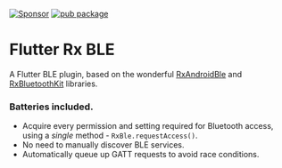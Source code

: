 [![Sponsor](https://img.shields.io/badge/Sponsor-jaaga_labs-red.svg?style=for-the-badge)](https://www.jaaga.in/labs) [![pub package](https://img.shields.io/pub/v/rx_ble.svg?style=for-the-badge)](https://pub.dartlang.org/packages/rx_ble)

# Flutter Rx BLE

A Flutter BLE plugin, based on the wonderful [RxAndroidBle](https://github.com/Polidea/RxAndroidBle) and [RxBluetoothKit](https://github.com/Polidea/RxBluetoothKit) libraries.

### Batteries included.

- Acquire every permission and setting required for Bluetooth access, using a _single_ method - `RxBle.requestAccess()`.
- No need to manually discover BLE services.
- Automatically queue up GATT requests to avoid race conditions.
